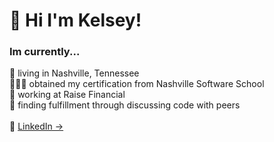 <h1 align="left" id="macropower-title"> 🏁 Hi I'm Kelsey!</h1>

### Im currently... <br>
🤠 living in Nashville, Tennessee <br>
👩🏻‍💻 obtained my certification from Nashville Software School<br>
🐖 working at Raise Financial <br>
💞 finding fulfillment through discussing code with peers
 <br><br>
  🔗 <a href="https://www.linkedin.com/in/kelsey-lemmer" target="_blank">LinkedIn → </a>

